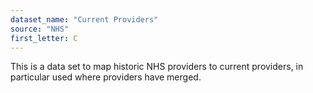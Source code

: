```yaml
---
dataset_name: "Current Providers"
source: "NHS"
first_letter: C
---
```

This is a data set to map historic NHS providers to current providers, in particular used where providers have merged.